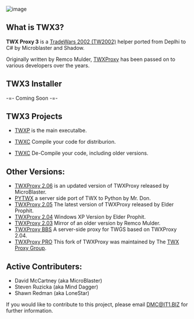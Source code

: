 ![image](https://github.com/MicroBlaster/TWXProxy/blob/master/Source/TWXProxy-MB/TWXP-Logo.jpg)

## What is TWX3?

**TWX Proxy 3** is a [TradeWars 2002 (TW2002)](http://www.eisonline.com) helper ported from Deplhi to C# by Microblaster and Shadow.

Originally written by Remco Mulder, [TWXProxy](https://github.com/erikh/twxproxy) has been passed on to various developers over the years. 

## TWX3 Installer

-=- Coming Soon -=-

## TWX3 Projects

* [TWXP](https://github.com/MicroBlaster/TWXProxy/tree/master/Source/TWXProxy-MB) is the main executalbe.

* [TWXC](https://bitbucket.org/mrdon/pytwx/src) Compile your code for distriburion.
* [TWXC](https://bitbucket.org/mrdon/pytwx/src) De-Compile your code, including older versions.

## Other Versions:
* [TWXProxy 2.06](https://github.com/MicroBlaster/TWXProxy/tree/master/Source/TWXProxy-MB) is an updated version of TWXProxy released by MicroBlaster.
* [PYTWX](https://bitbucket.org/mrdon/pytwx/src) a server side port of TWX to Python by Mr. Don.
* [TWXProxy 2.05](https://github.com/MicroBlaster/TWXProxy/tree/master/Source/TWXProxy-EP) The latest version of TWXProxy released by Elder Prophit.
* [TWXProxy 2.04](https://github.com/erikh/twxproxy) Windows XP Version by Elder Prophit.
* [TWXProxy 2.03](https://github.com/erikh/twxproxy) Mirror of an older version by Remco Mulder.
* [TWXProxy BBS](https://code.google.com/archive/p/twxproxy-ep/wikis/TwxBbsAdministrationGuide.wiki) A server-side proxy for TWGS based on TWXProxy 2.04.
* [TWXProxy PRO](https://sourceforge.net/projects/twxproxy/) This fork of TWXProxy was maintained by The [TWX Proxy Group](http://twxproxy.sourceforge.net/).

## Active Contributers:

* David McCartney (aka MicroBlaster)
* Steven Ruzicka (aka Mind Dagger)
* Shawn Redman (aka LoneStar)

If you would like to contribute to this project, please email DMC@IT1.BIZ for further information.
